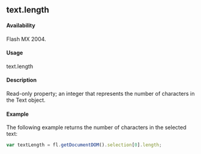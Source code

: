 ## text.length

#### Availability

Flash MX 2004.

#### Usage

text.length

#### Description

Read-only property; an integer that represents the number of characters in the Text object.

#### Example

The following example returns the number of characters in the selected text:
```javascript
var textLength = fl.getDocumentDOM().selection[0].length;
```